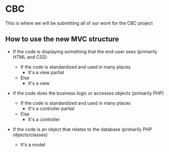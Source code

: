# CBC
This is where we will be submitting all of our work for the CBC project

How to use the new MVC structure
--------------------------------
- If the code is displaying something that the end-user sees (primarily HTML and CSS)
  - If the code is standardized and used in many places
    - It's a view partial
  - Else
    - It's a view
  
- If the code does the business logic or accesses objects (primarily PHP)
  - If the code is standardized and used in many places
    - It's a controller partial
  - Else
    - It's a controller
  
- If the code is an object that relates to the database (primarily PHP objects/classes)
  - It's a model
